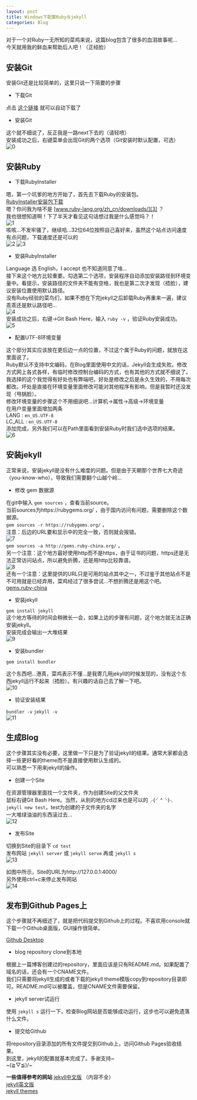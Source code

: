 ```yaml
---
layout: post
title: Windows下配置Ruby与jekyll
categories: Blog
---
```


对于一个对Ruby一无所知的菜鸡来说，这篇blog包含了很多的血泪故事呢...  
今天就用我的鲜血来帮助后人吧！（正经脸）

## 安装Git

安装Git还是比较简单的，这里只说一下简要的步骤

* 下载Git

点击 [这个链接][1] 就可以自动下载了

* 安装Git

 这个就不细说了，反正我是一路next下去的（请轻喷）  
 安装成功之后，右键菜单会出现Git的两个选项（Git安装时默认配置，可选）  
 ![0](/resource/2017-03-13-Ruby-Jekyll/0.png)

## 安装Ruby

* 下载RubyInstaller

嗯，第一个坑爹的地方开始了，首先去下载Ruby的安装包。  
[RubyInstaller安装包下载][2]  
嗯？你问我为啥不是 [www.ruby-lang.org/zh_cn/downloads/][3] ？  
我也很想知道啊！下了半天才看见这句话想过我是什么感觉吗？！  
![1](/resource/2017-03-13-Ruby-Jekyll/1.png)  
咳咳...不发牢骚了，继续哈...32位64位按照自己喜好来，虽然这个站点访问速度有点问题，下载速度还是可以的  
![2](/resource/2017-03-13-Ruby-Jekyll/2.png)
![3](/resource/2017-03-13-Ruby-Jekyll/3.png)

* 安装RubyInstaller

Language 选 English，I accept 也不知道同意了啥...  
接下来这个地方比较重要。勾选第二个选项，安装程序自动添加安装路径到环境变量中。看提示，安装路径的文件夹不能有空格，我也是第二次才发现（捂脸），建议安装位置使用默认路径。  
没有Ruby经验的菜鸟们，如果不想在下完jekyll之后卸载Ruby再重来一遍，建议乖乖还是默认路径吧...  
![4](/resource/2017-03-13-Ruby-Jekyll/4.png)  
安装成功之后，右键->Git Bash Here，输入 `ruby -v` ，验证Ruby安装成功。  
![5](/resource/2017-03-13-Ruby-Jekyll/5.png)

* 配置UTF-8环境变量

这个部分其实应该放在更后边一点的位置，不过这个属于Ruby的问题，就放在这里面说了。  
Ruby默认不支持中文编码，在Blog里面使用中文的话，Jekyll会生成失败。修改方式网上各式各样，有临时修改控制台编码的方式，也有其他的方式就不细说了。  
我选择的这个我觉得有好处也有弊端吧，好处是修改之后是永久生效的，不用每次都改。坏处是直接在环境变量里面修改可能对其他程序有影响，但是我暂时还没发现（甩锅脸）。  
修改环境变量的步骤这个不用细说吧...计算机->属性->高级->环境变量  
在用户变量里面增加两条  
LANG : `en_US.UTF-8`  
LC_ALL : `en_US.UTF-8`  
添加完成，另外我们可以在Path里面看到安装Ruby时我们选中选项的结果。  
![6](/resource/2017-03-13-Ruby-Jekyll/6.png)

## 安装jekyll

正常来说，安装jekyll是没有什么难度的问题。但是由于天朝那个世界七大奇迹（you-know-who），导致我们需要翻个山越个岭...

* 修改 gem 数据源

在git中输入 `gem sources` ，查看当前source。  
当前sources为https://rubygems.org/ ，由于国内访问有问题，需要删除这个数据源。  
`gem sources -r https://rubygems.org/` ，  
注意：后边的URL要和显示中的完全一致，否则就会报错。  
![7](/resource/2017-03-13-Ruby-Jekyll/7.png)  
`gem sources -a http://gems.ruby-china.org/` ，    
另一个注意：这个地方最好使用http而不是https，由于证书的问题，https还是无法正常访问站点，所以避免折腾，还是用http比较靠谱。  
![8](/resource/2017-03-13-Ruby-Jekyll/8.png)  
还有一个注意：这里提供的URL只是可用的站点其中之一，不过鉴于其他站点不是不可用就是已经弃用，菜鸡经过了很多尝试...不想折腾还是用这个吧。  
[gems.ruby-china][4]

* 安装jekyll

`gem install jekyll`  
这个地方等待的时间会稍微长一会，如果上边的步骤有问题，这个地方就无法正确安装jekyll。  
安装完成会输出一大堆结果  
![9](/resource/2017-03-13-Ruby-Jekyll/9.png)

* 安装bundler

`gem install bundler`

这个东西吧...港真，菜鸡表示不懂...是我寄几用jekyll的时候发现的，没有这个东西jekyll运行不起来（捂脸）。有兴趣的话自己去了解一下吧。  
![10](/resource/2017-03-13-Ruby-Jekyll/10.png)  

* 验证安装结果

`bundler -v`
`jekyll -v`  
![11](/resource/2017-03-13-Ruby-Jekyll/11.png)

## 生成Blog

这个步骤其实没有必要，这里做一下只是为了验证jekyll的结果。通常大家都会选择一些更好看的theme而不是直接使用默认生成的。  
可以熟悉一下用来jekyll的操作。

* 创建一个Site

在资源管理器里面找一个文件夹，作为创建Site的父文件夹  
鼠标右键Git Bash Here。当然，从别的地方cd过来也是可以的╭(╯^╰)╮  
`jekyll new test`，test为创建的子文件夹的名字  
一大堆绿油油的东西滚过去...  
![12](/resource/2017-03-13-Ruby-Jekyll/12.png)

* 发布Site

切换到Site的目录下 `cd test`  
发布网站 `jekyll server` 或 `jekyll serve` 再或 `jekyll s`  
![13](/resource/2017-03-13-Ruby-Jekyll/13.png)

如图中所示，Site的URL为http://127.0.0.1:4000/  
另外使用ctrl+c来停止发布网站  
![14](/resource/2017-03-13-Ruby-Jekyll/14.png)

## 发布到Github Pages上

这个步骤就不再细述了，就是把代码提交到Github上的过程。不喜欢用console就下载一个Github桌面版，GUI操作很简单。

[Github Desktop][5]

* blog repository clone到本地

根据上一篇博客创建过的repository，里面应该是只有README.md。如果配置了域名的话，还会有一个CNAME文件。  
我们只需要将jekyll生成的或者下载的jekyll theme模版copy到repository目录即可。README.md可以被覆盖，但是CNAME文件需要保留。

* jekyll server试运行

使用 `jekyll s` 运行一下，检查Blog网站是否能够成功运行，这步也可以避免遗落什么文件。

* 提交给Github

将repository目录添加的所有文件提交到Github上，访问Github Pages验收结果。  
到这里，jekyll的配置就基本完成了。多谢支持~  
~\(≧▽≦)/~

**一些值得参考的网站**
[jekyll中文版][6] （内容不全）  
[jekyll英文版][7]  
[jekyll themes][8]

[1]: https://git-scm.com/download/win
[2]: http://rubyinstaller.org/downloads/
[3]: http://www.ruby-lang.org/zh_cn/downloads/
[4]: http://gems.ruby-china.org/
[5]: https://desktop.github.com/
[6]: http://jekyll.com.cn/
[7]: http://jekyllrb.com/
[8]: http://jekyllthemes.org/